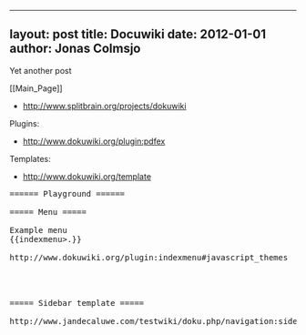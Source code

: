
---
layout: post
title: Docuwiki
date: 2012-01-01
author: Jonas Colmsjo
---

Yet another post





[[Main_Page]]


* http://www.splitbrain.org/projects/dokuwiki


Plugins:
* http://www.dokuwiki.org/plugin:pdfex

Templates:
* http://www.dokuwiki.org/template

<pre>
====== Playground ======

===== Menu =====

Example menu
{{indexmenu>.}}

http://www.dokuwiki.org/plugin:indexmenu#javascript_themes




===== Sidebar template =====

http://www.jandecaluwe.com/testwiki/doku.php/navigation:sidebar_install

</pre>
